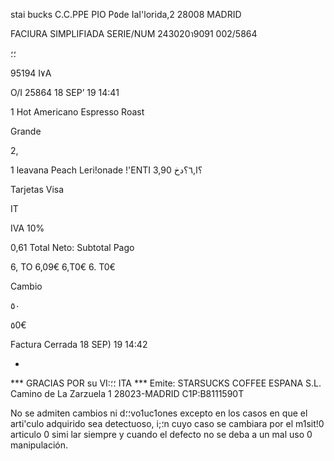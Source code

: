 stai bucks
C.C.PPE PIO P٥de IaI'lorida,2
28008  MADRID

FACIURA  SIMPLIFIADA
SERIE/NUM  243020า9091 002/5864

؛؛

95194  Ι٧Α

Ο/Ι  25864
18  SEP’ 19  14:41

1  Hot  Americano  Espresso  Roast

Grande

2,

1  leavana  Peach  Leri!onade  !'ENTI  3,90
؟ا,٦؟دخ

Tarjetas  Visa

IT

IVA  10%

0,61
Total  Neto:
Subtotal
Pago

6,  TO
6,09€
6,Τ0€
6.  Τ0€

Cambio

٥٠

 ٥0€

Factura  Cerrada
18  SEP)  19  14:42

-

***  GRACIAS  POR  su  VI:؛؛ ITA  ***
Emite:  STARSUCKS  COFFEE  ESPANA  S.L.
Camino  de  La  Zarzuela  1
28023-MADRID  С1Р:В8111590Т

No  se  admiten  cambios  ni  d؛؛vo1uc1ones
excepto  en  los  casos  en  que  el  arti'culo
adquirido  sea  detectuoso,  i;؛n  cuyo  caso  se
cambiara  por  el  m1sit!0  articulo  0  simi lar
siempre  y  cuando  el  defecto  no  se  deba  a
un  mal  uso  0  manipulación.


